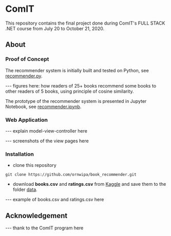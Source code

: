 # ComIT
This repository contains the final project done during ComIT's FULL STACK .NET course from July 20 to October 21, 2020.


## About

### Proof of Concept

The recommender system is initially built and tested on Python, see [recommender.py]().

--- figures here: how readers of 25+ books recommend some books to other readers of 5 books, using principle of cosine similarity.

The prototype of the recommender system is presented in Jupyter Notebook, see [recommender.ipynb]().

### Web Application

--- explain model-view-controller here

--- screenshots of the view pages here


### Installation

- clone this repository
```
git clone https://github.com/ornwipa/book_recommender.git
```

- download **books.csv** and **ratings.csv** from [Kaggle](https://www.kaggle.com/zygmunt/goodbooks-10k) and save them to the folder [data]().

--- example of books.csv and ratings.csv here

## Acknowledgement

--- thank to the ComIT program here
